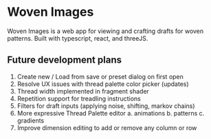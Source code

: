 # Woven Images
Woven Images is a web app for viewing and crafting drafts for woven patterns.
Built with typescript, react, and threeJS.


## Future development plans

1. Create new / Load from save or preset dialog on first open
2. Resolve UX issues with thread palette color picker (updates)
3. Thread width implemented in fragment shader
4. Repetition support for treadling instructions
5. Filters for draft inputs (applying noise, shifting, markov chains)
6. More expressive Thread Palette editor
    a. animations
    b. patterns
    c. gradients
7. Improve dimension editing to add or remove any column or row
